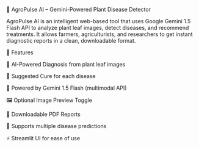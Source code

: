 
🌿 AgroPulse AI – Gemini-Powered Plant Disease Detector

AgroPulse AI is an intelligent web-based tool that uses Google Gemini 1.5 Flash API to analyze plant leaf images, detect diseases, and recommend treatments. It allows farmers, agriculturists, and researchers to get instant diagnostic reports in a clean, downloadable format.


🚀 Features

🌱 AI-Powered Diagnosis from plant leaf images

💊 Suggested Cure for each disease

🧠 Powered by Gemini 1.5 Flash (multimodal API)

🖼️ Optional Image Preview Toggle

📄 Downloadable PDF Reports

🧠 Supports multiple disease predictions

⚡ Streamlit UI for ease of use

